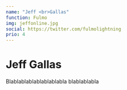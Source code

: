 ```yaml
---
name: "Jeff <br>Gallas"
function: Fulmo
img: jeffonline.jpg
social: https://twitter.com/fulmolightning
prio: 4
---
```


# Jeff Gallas

Blablablablablablablabla
blablablabla
